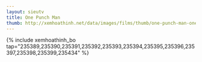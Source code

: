 ```yaml
---
layout: sieutv
title: One Punch Man
thumb: http://xemhoathinh.net/data/images/films/thumb/one-punch-man-one-punch-man-2015.jpg
---
```

{% include xemhoathinh_bo tap="235389,235390,235391,235392,235393,235394,235395,235396,235397,235398,235399,235434" %} 
